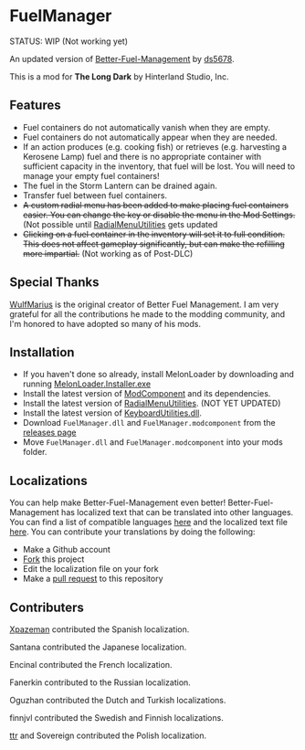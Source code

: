 # FuelManager
STATUS: WIP (Not working yet)

An updated version of [Better-Fuel-Management](https://github.com/ds5678/Better-Fuel-Management) by [ds5678](https://github.com/ds5678).

This is a mod for **The Long Dark** by Hinterland Studio, Inc.

## Features
* Fuel containers do not automatically vanish when they are empty.
* Fuel containers do not automatically appear when they are needed.
* If an action produces (e.g. cooking fish) or retrieves (e.g. harvesting a Kerosene Lamp) fuel and there is no appropriate container with sufficient capacity in the inventory, that fuel will be lost. You will need to manage your empty fuel containers!
* The fuel in the Storm Lantern can be drained again.
* Transfer fuel between fuel containers.
* ~~A custom radial menu has been added to make placing fuel containers easier. You can change the key or disable the menu in the Mod Settings.~~ (Not possible until [RadialMenuUtilities](https://github.com/ds5678/RadialMenuUtilities) gets updated
* ~~Clicking on a fuel container in the inventory will set it to full condition. This does not affect gameplay significantly, but can make the refilling more impartial.~~ (Not working as of Post-DLC)

## Special Thanks

[WulfMarius](https://github.com/WulfMarius) is the original creator of Better Fuel Management. I am very grateful for all the contributions he made to the modding community, and I'm honored to have adopted so many of his mods.

## Installation

* If you haven't done so already, install MelonLoader by downloading and running [MelonLoader.Installer.exe](https://github.com/HerpDerpinstine/MelonLoader/releases/latest/download/MelonLoader.Installer.exe)
* Install the latest version of [ModComponent](https://github.com/dommrogers/ModComponent) and its dependencies.
* Install the latest version of [RadialMenuUtilities](https://github.com/Arkhorse/RadialMenuUtilities). (NOT YET UPDATED)
* Install the latest version of [KeyboardUtilities.dll](https://github.com/ds5678/KeyboardUtilities).
* Download `FuelManager.dll` and `FuelManager.modcomponent` from the [releases page](https://github.com/Arkhorse/FuelManager/releases)
* Move `FuelManager.dll` and `FuelManager.modcomponent` into your mods folder.

## Localizations

You can help make Better-Fuel-Management even better! Better-Fuel-Management has localized text that can be translated into other languages. You can find a list of compatible languages [here](https://github.com/ds5678/ModComponent/blob/master/docs/Localizations.md) and the localized text file [here](https://github.com/Arkhorse/FuelManager/blob/main/Unity/Assets/Localization.json). You can contribute your translations by doing the following:
* Make a Github account
* [Fork](https://docs.github.com/en/github/collaborating-with-pull-requests/working-with-forks/about-forks) this project
* Edit the localization file on your fork
* Make a [pull request](https://docs.github.com/en/github/collaborating-with-pull-requests/proposing-changes-to-your-work-with-pull-requests/about-pull-requests) to this repository

## Contributers

[Xpazeman](https://github.com/Xpazeman) contributed the Spanish localization.

Santana contributed the Japanese localization.

Encinal contributed the French localization.

Fanerkin contributed to the Russian localization.

Oguzhan contributed the Dutch and Turkish localizations.

finnjvl contributed the Swedish and Finnish localizations.

[ttr](https://github.com/ttr) and Sovereign contributed the Polish localization.
